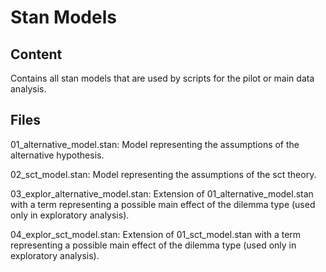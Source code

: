 # Stan Models
## Content
Contains all stan models that are used by scripts for the pilot or main data analysis.
## Files
01_alternative_model.stan:         Model representing the assumptions of the alternative hypothesis.

02_sct_model.stan:                 Model representing the assumptions of the sct theory.

03_explor_alternative_model.stan: Extension of 01_alternative_model.stan with a term representing a possible main effect of the dilemma type (used only in exploratory analysis).

04_explor_sct_model.stan:         Extension of 01_sct_model.stan with a term representing a possible main effect of the dilemma type (used only in exploratory analysis).
